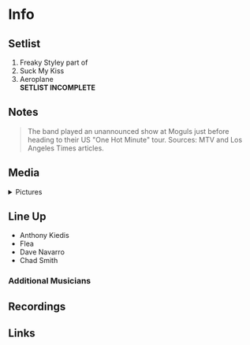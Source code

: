 # Info

## Setlist

1. Freaky Styley part of
2. Suck My Kiss
3. Aeroplane
<br>**SETLIST INCOMPLETE**

## Notes

> The band played an unannounced show at Moguls just before heading to their US "One Hot Minute" tour.
Sources: MTV and Los Angeles Times articles.

## Media 

<details>
  <summary>Pictures</summary>
  <!--<img alt="Setlist" title="Setlist" src="_.jpg" height="200" />-->
</details>

## Line Up

* Anthony Kiedis
* Flea
* Dave Navarro
* Chad Smith

### Additional Musicians

## Recordings

## Links
